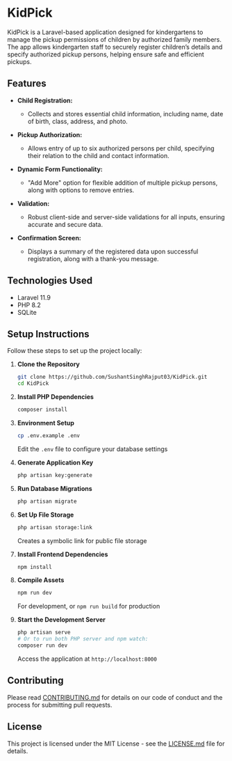# KidPick

KidPick is a Laravel-based application designed for kindergartens to manage the pickup permissions of children by authorized family members. The app allows kindergarten staff to securely register children’s details and specify authorized pickup persons, helping ensure safe and efficient pickups.

## Features

- **Child Registration:**
  - Collects and stores essential child information, including name, date of birth, class, address, and photo.

- **Pickup Authorization:**
  - Allows entry of up to six authorized persons per child, specifying their relation to the child and contact information.

- **Dynamic Form Functionality:**
  - "Add More" option for flexible addition of multiple pickup persons, along with options to remove entries.

- **Validation:**
  - Robust client-side and server-side validations for all inputs, ensuring accurate and secure data.

- **Confirmation Screen:**
  - Displays a summary of the registered data upon successful registration, along with a thank-you message.


## Technologies Used

- Laravel 11.9
- PHP 8.2
- SQLite

## Setup Instructions

Follow these steps to set up the project locally:

1. **Clone the Repository**
   ```bash
   git clone https://github.com/SushantSinghRajput03/KidPick.git
   cd KidPick
   ```

2. **Install PHP Dependencies**
   ```bash
   composer install
   ```

3. **Environment Setup**
   ```bash
   cp .env.example .env
   ```
   Edit the `.env` file to configure your database settings

4. **Generate Application Key**
   ```bash
   php artisan key:generate
   ```

5. **Run Database Migrations**
   ```bash
   php artisan migrate
   ```

6. **Set Up File Storage**
   ```bash
   php artisan storage:link
   ```
   Creates a symbolic link for public file storage

7. **Install Frontend Dependencies**
   ```bash
   npm install
   ```

8. **Compile Assets**
   ```bash
   npm run dev
   ```
   For development, or `npm run build` for production

9. **Start the Development Server**
   ```bash
   php artisan serve
   # Or to run both PHP server and npm watch:
   composer run dev
   ```
   Access the application at `http://localhost:8000`

## Contributing

Please read [CONTRIBUTING.md](CONTRIBUTING.md) for details on our code of conduct and the process for submitting pull requests.

## License

This project is licensed under the MIT License - see the [LICENSE.md](LICENSE.md) file for details.